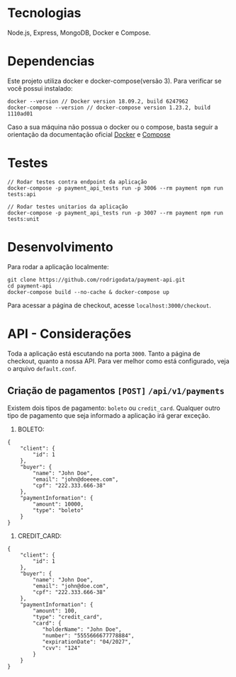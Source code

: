 # Tecnologias
Node.js, Express, MongoDB, Docker e Compose.

# Dependencias
Este projeto utiliza docker e docker-compose(versão 3). Para verificar se você possui instalado:

```shell
docker --version // Docker version 18.09.2, build 6247962
docker-compose --version // docker-compose version 1.23.2, build 1110ad01
```

Caso a sua máquina não possua o docker ou o compose, basta seguir a orientação da documentação oficial [Docker](https://docs.docker.com/install/) e [Compose](https://docs.docker.com/compose/install/)


# Testes
```shell
// Rodar testes contra endpoint da aplicação
docker-compose -p payment_api_tests run -p 3006 --rm payment npm run tests:api

// Rodar testes unitarios da aplicação
docker-compose -p payment_api_tests run -p 3007 --rm payment npm run tests:unit
```

# Desenvolvimento
Para rodar a aplicação localmente:
```shell
git clone https://github.com/rodrigodata/payment-api.git
cd payment-api
docker-compose build --no-cache & docker-compose up
```
Para acessar a página de checkout, acesse `localhost:3000/checkout`.

# API - Considerações
Toda a aplicação está escutando na porta `3000`. Tanto a página de checkout, quanto a nossa API. Para ver melhor como está configurado, veja o arquivo `default.conf`. 

## Criação de pagamentos `[POST]` `/api/v1/payments`
Existem dois tipos de pagamento: `boleto` ou `credit_card`. Qualquer outro tipo de pagamento que seja informado a aplicação irá gerar exceção.

1. BOLETO:
```shell
{
	"client": {
		"id": 1
	},
	"buyer": {
		"name": "John Doe",	
		"email": "john@doeeee.com",
		"cpf": "222.333.666-38"
	},
	"paymentInformation": {
		"amount": 10000,
		"type": "boleto"
	}
}
```


1. CREDIT_CARD:
```shell
{
	"client": {
		"id": 1
	},
	"buyer": {
		"name": "John Doe",	
		"email": "john@doe.com",
		"cpf": "222.333.666-38"
	},
	"paymentInformation": {
		"amount": 100,
		"type": "credit_card",
		"card": {
		   "holderName": "John Doe",
		   "number": "5555666677778884",
		   "expirationDate": "04/2027",
		   "cvv": "124"
		}
	}
}
```
